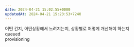 ```yaml
---
date: 2024-04-21 15:02:55+0000
updatedAt: 2024-04-21 15:23:53+7240
---
```

어떤 건지, 어떤상황에서 느려지는지, 상황별로 어떻게 개선해야 하는지  
queued  
provisioning